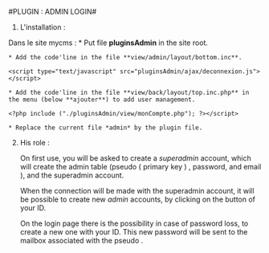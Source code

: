 #PLUGIN : ADMIN LOGIN#



1. L'installation :
	
Dans le site mycms :
	* Put file **pluginsAdmin** in the site root.

	* Add the code'line in the file **view/admin/layout/bottom.inc**.

   `<script type="text/javascript" src="pluginsAdmin/ajax/deconnexion.js"></script>`

	* Add the code'line in the file **view/back/layout/top.inc.php** in the menu (below **ajouter**) to add user management.

   `<?php include ("./pluginsAdmin/view/monCompte.php"); ?></script>`

	* Replace the current file *admin* by the plugin file.


2. His role :

	On first use, you will be asked to create a *superadmin* account, which will create the admin table (pseudo ( primary key ) , password, and email ), and the superadmin account.

	When the connection will be made with the superadmin account, it will be possible to create new *admin* accounts, by clicking on the button of your ID.

	On the login page there is the possibility in case of password loss, to create a new one with your ID. This new password will be sent to the mailbox associated with the pseudo .


	
	